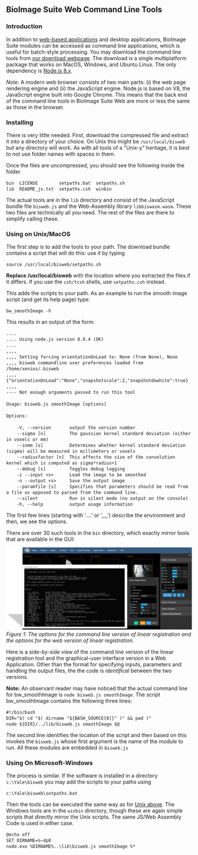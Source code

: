 ## BioImage Suite Web Command Line Tools

### Introduction

In addition to [web-based applications](https://bioimagesuiteweb.github.io/webapp/) and desktop applications, BioImage Suite modules can be accessed as command line applications, which is useful for batch-style processing. You may download the command line tools from [our download webpage](http://bisweb.yale.edu/binaries/binaries.html). The download is a single multiplatform package that works on MacOS, Windows, and Ubuntu Linux. The only dependency is [Node.js 8.x](https://nodejs.org/en/).

_Note:_ A modern web browser consists of two main parts: (i) the web page rendering engine and (ii) the JavaScript engine. Node.js is based on V8, the JavaScript engine built into Google Chrome. This means that the back end of the command line tools in BioImage Suite Web are more or less the same as those in the browser.

### Installing

There is very little needed. First, download the compressed file and extract it into a directory of your choice. On Unix this might be `/usr/local/bisweb` but any directory will work. As with all tools of a "Unix-y" heritage, it is best to not use folder names with spaces in them.

Once the files are uncompressed, you should see the following inside the folder.

    bin  LICENSE        setpaths.bat  setpaths.sh
    lib  README_js.txt  setpaths.csh  winbin

The actual tools are in the `lib` directory and consist of the JavaScript bundle file `bisweb.js` and the Web-Assembly library `libbiswasm.wasm`. These two files are technically all you need. The rest of the files are there to simplify calling these.

### Using on Unix/MacOS

The first step is to add the tools to your path. The download bundle contains a script that will do this: use it by typing

    source /usr/local/bisweb/setpaths.sh

__Replace /usr/local/bisweb__ with the location where you extracted the files if it differs. If you use the `csh/tcsh` shells, use `setpaths.csh` instead.

This adds the scripts to your path. As an example to run the smooth image
script (and get its help page) type:

    bw_smoothImage -h

This results in an output of the form:

    ....
    .... Using node.js version 8.9.4 (OK)
    ....
    ,,,,
    ,,,, Setting forcing orientationOnLoad to: None (from None), None
    ,,,, bisweb commandline user preferences loaded from /home/xenios/.bisweb
    ,,,,  {"orientationOnLoad":"None","snapshotscale":2,"snapshotdowhite":true}
    ,,,,
    ---- Not enough arguments passed to run this tool

    Usage: bisweb.js smoothImage [options]

    Options:

        -V, --version       output the version number
        --sigma [n]         The gaussian kernel standard deviation (either in voxels or mm)
        --inmm [s]          Determines whether kernel standard deviation (sigma) will be measured in millimeters or voxels
        --radiusfactor [n]  This affects the size of the convolution kernel which is computed as sigma*radius+1
        --debug [s]         Toggles debug logging
        -i --input <s>      Load the image to be smoothed
        -o --output <s>     Save the output image
        --paramfile [s]     Specifies that parameters should be read from a file as opposed to parsed from the command line.
        --silent            Run in silent mode (no output on the console)
        -h, --help          output usage information

The first few lines (starting with '....' or ',,,,') describe the environment and then, we see the options.

There are over 30 such tools in the `bin` directory, which exactly mirror tools that are available in the GUI:

![Command Line vs Web Applications](images/cmdlinevsweb.png)
_Figure 1: The options for the command line version of linear registration and the options for the web version of linear registration._

Here is a side-by-side view of the command line version of the linear registration  tool and the graphical-user interface version in a Web Application. Other than the format for specifying inputs, parameters and handling the output files, the the code is _identifical_ between the two versions.

__Note:__ An observant reader may have noticed that the actual command line for bw_smoothImage is `node bisweb.js smoothImage`. The script bw_smoothImage contains the following three lines:

    #!/bin/bash
    DIR="$( cd "$( dirname "${BASH_SOURCE[0]}" )" && pwd )"
    node ${DIR}/../lib/bisweb.js smoothImage $@

The second line identifies the location of the script and then based on this invokes the `bisweb.js` whose first argument is the name of the module to run. All these modules are embedded in `bisweb.js`


### Using On Microsoft-Windows

The process is similar. If the software is installed in a directory `c:\Yale\bisweb` you may add the scripts to your paths using

    c:\Yale\bisweb\setpaths.bat

Then the tools can be executed the same way as for [Unix above](#using-on-Unix/MacOS). The Windows tools are in the `winbin` directory, though these are again simple scripts that directly mirror the Unix scripts. The same JS/Web Assembly Code is used in either case. 

    @echo off
    SET DIRNAME=%~dp0
    node.exe %DIRNAME%..\lib\bisweb.js smoothImage %*

